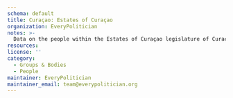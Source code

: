 ```yaml
---
schema: default
title: Curaçao: Estates of Curaçao
organization: EveryPolitician
notes: >-
  Data on the people within the Estates of Curaçao legislature of Curaçao.
resources:
license: ''
category:
  - Groups & Bodies
  - People
maintainer: EveryPolitician
maintainer_email: team@everypolitician.org
---
```

